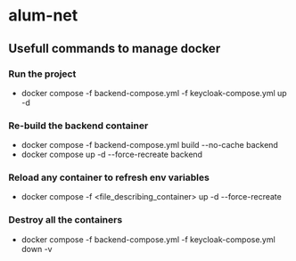 # alum-net

## Usefull commands to manage docker
### Run the project
- docker compose -f backend-compose.yml -f keycloak-compose.yml up -d
### Re-build the backend container
- docker compose -f backend-compose.yml build --no-cache backend
- docker compose up -d --force-recreate backend
### Reload any container to refresh env variables
- docker compose -f <file_describing_container> up -d --force-recreate <container>
### Destroy all the containers
- docker compose -f backend-compose.yml -f keycloak-compose.yml down -v
